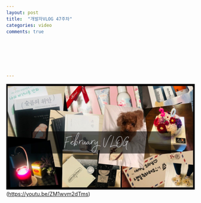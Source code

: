 ```yaml
---
layout: post
title:  "개발자VLOG 47주차"
categories: video 
comments: true






---
```






![썸네일](/assets/img/youtube/47.jpeg)(https://youtu.be/ZM1wvm2dTms)













